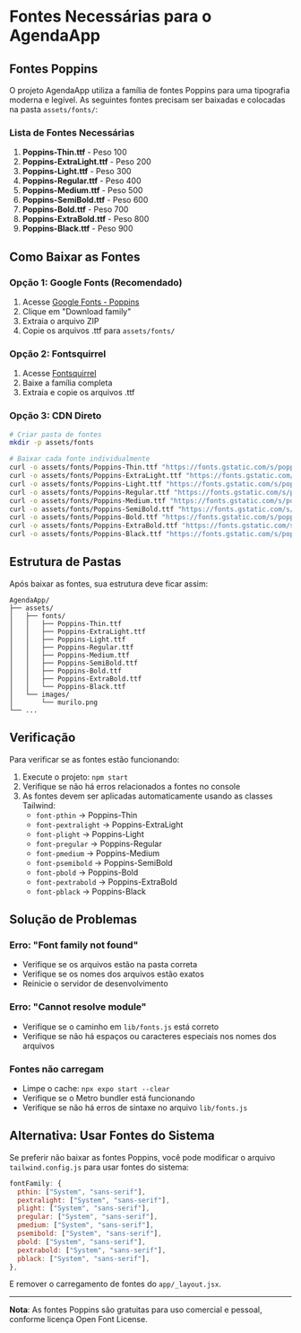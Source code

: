 # Fontes Necessárias para o AgendaApp

## Fontes Poppins

O projeto AgendaApp utiliza a família de fontes Poppins para uma tipografia moderna e legível. As seguintes fontes precisam ser baixadas e colocadas na pasta `assets/fonts/`:

### Lista de Fontes Necessárias

1. **Poppins-Thin.ttf** - Peso 100
2. **Poppins-ExtraLight.ttf** - Peso 200
3. **Poppins-Light.ttf** - Peso 300
4. **Poppins-Regular.ttf** - Peso 400
5. **Poppins-Medium.ttf** - Peso 500
6. **Poppins-SemiBold.ttf** - Peso 600
7. **Poppins-Bold.ttf** - Peso 700
8. **Poppins-ExtraBold.ttf** - Peso 800
9. **Poppins-Black.ttf** - Peso 900

## Como Baixar as Fontes

### Opção 1: Google Fonts (Recomendado)
1. Acesse [Google Fonts - Poppins](https://fonts.google.com/specimen/Poppins)
2. Clique em "Download family"
3. Extraia o arquivo ZIP
4. Copie os arquivos .ttf para `assets/fonts/`

### Opção 2: Fontsquirrel
1. Acesse [Fontsquirrel](https://www.fontsquirrel.com/fonts/poppins)
2. Baixe a família completa
3. Extraia e copie os arquivos .ttf

### Opção 3: CDN Direto
```bash
# Criar pasta de fontes
mkdir -p assets/fonts

# Baixar cada fonte individualmente
curl -o assets/fonts/Poppins-Thin.ttf "https://fonts.gstatic.com/s/poppins/v20/pxiGyp8kv8JHgFVrLPTucHtA.woff2"
curl -o assets/fonts/Poppins-ExtraLight.ttf "https://fonts.gstatic.com/s/poppins/v20/pxiByp8kv8JHgFVrLPGqZ1VlFw.woff2"
curl -o assets/fonts/Poppins-Light.ttf "https://fonts.gstatic.com/s/poppins/v20/pxiByp8kv8JHgFVrLDz8Z1VlFw.woff2"
curl -o assets/fonts/Poppins-Regular.ttf "https://fonts.gstatic.com/s/poppins/v20/pxiEyp8kv8JHgFVrJJfecg.woff2"
curl -o assets/fonts/Poppins-Medium.ttf "https://fonts.gstatic.com/s/poppins/v20/pxiByp8kv8JHgFVrLGT9Z1VlFw.woff2"
curl -o assets/fonts/Poppins-SemiBold.ttf "https://fonts.gstatic.com/s/poppins/v20/pxiByp8kv8JHgFVrLEj6Z1VlFw.woff2"
curl -o assets/fonts/Poppins-Bold.ttf "https://fonts.gstatic.com/s/poppins/v20/pxiByp8kv8JHgFVrLCz7Z1VlFw.woff2"
curl -o assets/fonts/Poppins-ExtraBold.ttf "https://fonts.gstatic.com/s/poppins/v20/pxiByp8kv8JHgFVrLDD4Z1VlFw.woff2"
curl -o assets/fonts/Poppins-Black.ttf "https://fonts.gstatic.com/s/poppins/v20/pxiByp8kv8JHgFVrLPT5Z1VlFw.woff2"
```

## Estrutura de Pastas

Após baixar as fontes, sua estrutura deve ficar assim:

```
AgendaApp/
├── assets/
│   ├── fonts/
│   │   ├── Poppins-Thin.ttf
│   │   ├── Poppins-ExtraLight.ttf
│   │   ├── Poppins-Light.ttf
│   │   ├── Poppins-Regular.ttf
│   │   ├── Poppins-Medium.ttf
│   │   ├── Poppins-SemiBold.ttf
│   │   ├── Poppins-Bold.ttf
│   │   ├── Poppins-ExtraBold.ttf
│   │   └── Poppins-Black.ttf
│   └── images/
│       └── murilo.png
└── ...
```

## Verificação

Para verificar se as fontes estão funcionando:

1. Execute o projeto: `npm start`
2. Verifique se não há erros relacionados a fontes no console
3. As fontes devem ser aplicadas automaticamente usando as classes Tailwind:
   - `font-pthin` → Poppins-Thin
   - `font-pextralight` → Poppins-ExtraLight
   - `font-plight` → Poppins-Light
   - `font-pregular` → Poppins-Regular
   - `font-pmedium` → Poppins-Medium
   - `font-psemibold` → Poppins-SemiBold
   - `font-pbold` → Poppins-Bold
   - `font-pextrabold` → Poppins-ExtraBold
   - `font-pblack` → Poppins-Black

## Solução de Problemas

### Erro: "Font family not found"
- Verifique se os arquivos estão na pasta correta
- Verifique se os nomes dos arquivos estão exatos
- Reinicie o servidor de desenvolvimento

### Erro: "Cannot resolve module"
- Verifique se o caminho em `lib/fonts.js` está correto
- Verifique se não há espaços ou caracteres especiais nos nomes dos arquivos

### Fontes não carregam
- Limpe o cache: `npx expo start --clear`
- Verifique se o Metro bundler está funcionando
- Verifique se não há erros de sintaxe no arquivo `lib/fonts.js`

## Alternativa: Usar Fontes do Sistema

Se preferir não baixar as fontes Poppins, você pode modificar o arquivo `tailwind.config.js` para usar fontes do sistema:

```javascript
fontFamily: {
  pthin: ["System", "sans-serif"],
  pextralight: ["System", "sans-serif"],
  plight: ["System", "sans-serif"],
  pregular: ["System", "sans-serif"],
  pmedium: ["System", "sans-serif"],
  psemibold: ["System", "sans-serif"],
  pbold: ["System", "sans-serif"],
  pextrabold: ["System", "sans-serif"],
  pblack: ["System", "sans-serif"],
},
```

E remover o carregamento de fontes do `app/_layout.jsx`.

---

**Nota**: As fontes Poppins são gratuitas para uso comercial e pessoal, conforme licença Open Font License.
